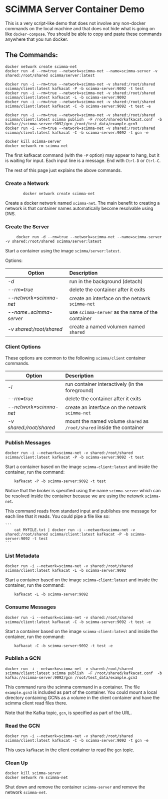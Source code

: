 # SCiMMA Server Container Demo

This is a very script-like demo that does not involve any non-docker commands on the local machine and that does
not hide what is going on like ``docker-compose``.
You should be able to copy and paste these commands anywhere that you run docker.

## The Commands:

```
docker network create scimma-net
docker run -d --rm=true --network=scimma-net --name=scimma-server -v shared:/root/shared scimma/server:latest

docker run -i --rm=true --network=scimma-net -v shared:/root/shared scimma/client:latest kafkacat -P -b scimma-server:9092 -t test
docker run -i --rm=true --network=scimma-net -v shared:/root/shared scimma/client:latest kafkacat -L -b scimma-server:9092
docker run -i --rm=true --network=scimma-net -v shared:/root/shared scimma/client:latest kafkacat -C -b scimma-server:9092 -t test -e

docker run -i --rm=true --network=scimma-net -v shared:/root/shared scimma/client:latest scimma publish  -F /root/shared/kafkacat.conf  -b kafka://scimma-server:9092/gcn /root/test_data/example.gcn3
docker run -i --rm=true --network=scimma-net -v shared:/root/shared scimma/client:latest kafkacat -C -b scimma-server:9092 -t gcn -e

docker kill scimma-server
docker network rm scimma-net

```

The first kafkacat command (with the ``-P`` option) may appear to hang, but it is waiting for input. Each input line is a message. End with ``Ctrl-D`` or ``Ctrl-C``.

The rest of this page just explains the above commands.

### Create a Network

```
        docker network create scimma-net
```

Create a docker network named ``scimma-net``.
The main benefit to creating a network is that container names automatically become resolvable using DNS.

### Create the Server

```
     docker run -d --rm=true --network=scimma-net --name=scimma-server -v shared:/root/shared scimma/server:latest
```

Start a container using the image ``scimma/server:latest``.

Options:

| Option |  Description |
|--------|:-------------|
| *-d*   |  run in the background (detach) |
| *--rm=true* | delete the container after it exits |
| *--network=scimma-net*  | create an interface on the netowrk ``scimma-net`` |
| *--name=scimma-server*   | use ``scimma-server`` as the name of the container | 
| *-v shared:/root/shared* | create a named volumen named ``shared``   |


### Client Options

These options are common to the following ``scimma/client`` container commands.

| Option |  Description |
|--------|:-------------|
| *-i*   |  run container interactively (in the foreground) |
| *--rm=true* | delete the container after it exits |
| *--network=scimma-net* | create an interface on the netowrk ``scimma-net`` |
| *-v shared:/root/shared* | mount the named volume ``shared`` as ``/root/shared`` inside the container |

### Publish Messages

```
docker run -i --network=scimma-net -v shared:/root/shared scimma/client:latest kafkacat -P -b scimma-server:9092 -t test
```

Start a container based on the image ``scimma-client:latest`` and inside the container, run
the command:


```
    kafkacat -P -b scimma-server:9092 -t test
 ```

Notice that the broker is specified using the name ``scimma-server`` which can be resolved inside the container
because we are using the netowrk ``scimma-net``.

This command reads from standard input and publishes one message for each line that it reads. You could pipe
a file like so:

    ```
        cat MYFILE.txt | docker run -i --network=scimma-net -v shared:/root/shared scimma/client:latest kafkacat -P -b scimma-server:9092 -t test
    ```

### List Metadata

```
docker run -i --network=scimma-net -v shared:/root/shared scimma/client:latest kafkacat -L -b scimma-server:9092
```

Start a container based on the image ``scimma-client:latest`` and inside the container, run
the command:

```
    kafkacat -L -b scimma-server:9092
```

### Consume Messages

```
docker run -i --network=scimma-net -v shared:/root/shared scimma/client:latest kafkacat -C -b scimma-server:9092 -t test -e
```

Start a container based on the image ``scimma-client:latest`` and inside the container, run
the command:

```
    kafkacat -C -b scimma-server:9092 -t test -e
```

### Publish a GCN
```
docker run -i --network=scimma-net -v shared:/root/shared scimma/client:latest scimma publish  -F /root/shared/kafkacat.conf  -b kafka://scimma-server:9092/gcn /root/test_data/example.gcn3
```

This command runs the scimma command in a container. The file ``example.gcn3`` is included as part of the container. You could mount a local directory
containing GCNs as a volume in the client container and have the scimma client read files there.

Note that the Kafka topic, ``gcn``, is specified as part of the URL.

### Read the GCN
```
docker run -i --network=scimma-net -v shared:/root/shared scimma/client:latest kafkacat -C -b scimma-server:9092 -t gcn -e
```

This uses ``kafkacat`` in the client container to read the ``gcn`` topic.

### Clean Up

```
docker kill scimma-server
docker network rm scimma-net
```

Shut down and remove the container ``scimma-server`` and remove the network ``scimma-net``.
